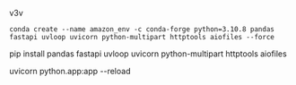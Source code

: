 v3v
```
conda create --name amazon_env -c conda-forge python=3.10.8 pandas fastapi uvloop uvicorn python-multipart httptools aiofiles --force
```

pip install pandas fastapi uvloop uvicorn python-multipart httptools aiofiles

uvicorn python.app:app --reload